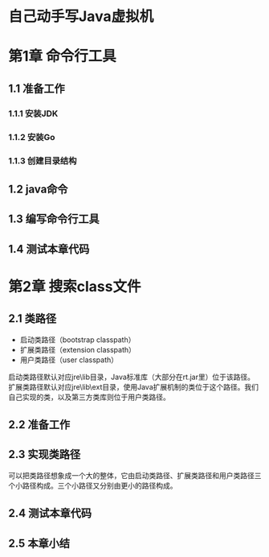# 自己动手写Java虚拟机 #

# 第1章 命令行工具 #

## 1.1 准备工作 ##

### 1.1.1 安装JDK ###



### 1.1.2 安装Go ###



### 1.1.3 创建目录结构 ###

## 1.2 java命令 ##

## 1.3 编写命令行工具 ##

## 1.4 测试本章代码 ##

# 第2章 搜索class文件 #

## 2.1 类路径 ##

* 启动类路径（bootstrap classpath）
* 扩展类路径（extension classpath）
* 用户类路径（user classpath）

启动类路径默认对应jre\lib目录，Java标准库（大部分在rt.jar里）位于该路径。扩展类路径默认对应jre\lib\ext目录，使用Java扩展机制的类位于这个路径。我们自己实现的类，以及第三方类库则位于用户类路径。

## 2.2 准备工作 ##



## 2.3 实现类路径 ##

可以把类路径想象成一个大的整体，它由启动类路径、扩展类路径和用户类路径三个小路径构成。三个小路径又分别由更小的路径构成。

## 2.4 测试本章代码 ##

## 2.5 本章小结 ##